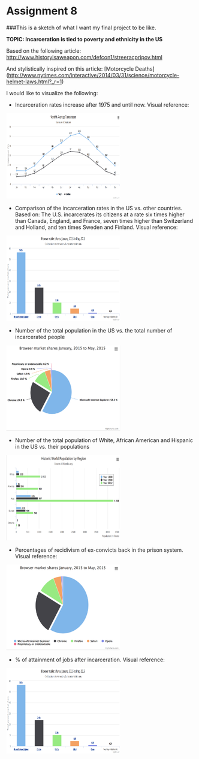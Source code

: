 # Assignment 8

###This is a sketch of what I want my final project to be like. 

**TOPIC: Incarceration is tied to poverty and ethnicity in the US**

Based on the following article: http://www.historyisaweapon.com/defcon1/streeracpripov.html

And stylistically inspired on this article: [Motorcycle Deaths] (http://www.nytimes.com/interactive/2014/03/31/science/motorcycle-helmet-laws.html?_r=1)

I would like to visualize the following:
- Incarceration rates increase after 1975 and until now. Visual reference:

<img src="Screen Shot 2016-11-01 at 5.31.47 PM.png" alt="Chart" style="width:304px;height:228px;">

- Comparison of the incarceration rates in the US vs. other countries. Based on: The U.S. incarcerates its citizens at a rate six times higher than Canada, England, and France, seven times higher than Switzerland and Holland, and ten times Sweden and Finland. Visual reference:

<img src="Screen Shot 2016-11-01 at 5.32.46 PM.png" alt="Chart" style="width:304px;height:228px;">


- Number of the total population in the US vs. the total number of incarcerated people

<img src="Screen Shot 2016-11-01 at 5.33.46 PM.png" alt="Chart" style="width:304px;height:228px;">

- Number of the total population of White, African American and Hispanic in the US vs. their populations

<img src="Screen Shot 2016-11-01 at 5.35.17 PM.png" alt="Chart" style="width:304px;height:228px;">

- Percentages of recidivism of ex-convicts back in the prison system. Visual reference:

<img src="Screen Shot 2016-11-01 at 5.42.19 PM.png" alt="Chart" style="width:304px;height:228px;">

- % of attainment of jobs after incarceration. Visual reference:

<img src="Screen Shot 2016-11-01 at 5.32.46 PM.png" alt="Chart" style="width:304px;height:228px;">


